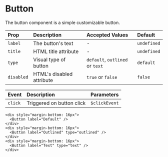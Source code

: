 # Button

The button component is a simple customizable button.

| Prop       | Description               | Accepted Values                 | Default     |
| :--------- | :------------------------ | :------------------------------ | :---------- |
| `label`    | The button's text         | -                               | `undefined` |
| `title`    | HTML title attribute      | -                               | `undefined` |
| `type`     | Visual type of button     | `default`, `outlined` or `text` | `default`   |
| `disabled` | HTML's disabled attribute | `true` or `false`               | `false`     |

| Event   | Description               | Parameters    |
| :------ | :------------------------ | :------------ |
| `click` | Triggered on button click | `$clickEvent` |

```vue
<div style="margin-bottom: 16px">
  <Button label="Default" />
</div>
<div style="margin-bottom: 16px">
  <Button label="Outlined" type="outlined" />
</div>
<div style="margin-bottom: 16px">
  <Button label="Text" type="text" />
</div>
```

<ButtonExample />

<script setup>
import ButtonExample from './ButtonExample.vue'
</script>
